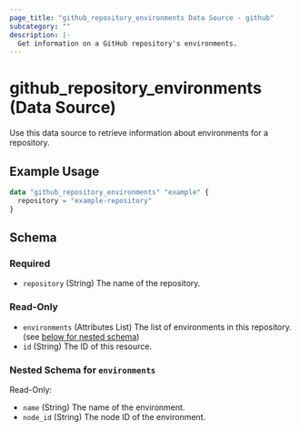```yaml
---
page_title: "github_repository_environments Data Source - github"
subcategory: ""
description: |-
  Get information on a GitHub repository's environments.
---
```


# github_repository_environments (Data Source)

Use this data source to retrieve information about environments for a repository.

## Example Usage

```terraform
data "github_repository_environments" "example" {
  repository = "example-repository"
}
```

<!-- schema generated by tfplugindocs -->
## Schema

### Required

- `repository` (String) The name of the repository.

### Read-Only

- `environments` (Attributes List) The list of environments in this repository. (see [below for nested schema](#nestedatt--environments))
- `id` (String) The ID of this resource.

<a id="nestedatt--environments"></a>
### Nested Schema for `environments`

Read-Only:

- `name` (String) The name of the environment.
- `node_id` (String) The node ID of the environment.
